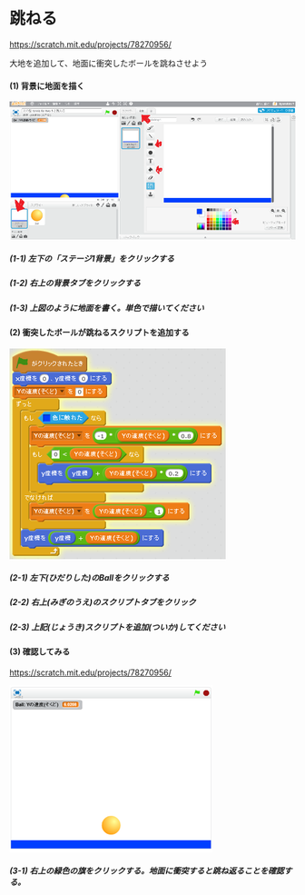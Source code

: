 # 跳ねる
https://scratch.mit.edu/projects/78270956/

大地を追加して、地面に衝突したボールを跳ねさせよう

#### (1) 背景に地面を描く
![](bouncing_001a.png)
##### (1-1) 左下の「ステージ1背景」をクリックする
##### (1-2) 右上の背景タブをクリックする
##### (1-3) 上図のように地面を書く。単色で描いてください


#### (2) 衝突したボールが跳ねるスクリプトを追加する
![](bouncing_script_002.png)
##### (2-1) 左下(ひだりした)のBallをクリックする

##### (2-2) 右上(みぎのうえ)のスクリプトタブをクリック

##### (2-3) 上記(じょうき)スクリプトを追加(ついか)してください


#### (3) 確認してみる
https://scratch.mit.edu/projects/78270956/

![](bouncing_scratch_001.png)
##### (3-1) 右上の緑色の旗をクリックする。地面に衝突すると跳ね返ることを確認する。
